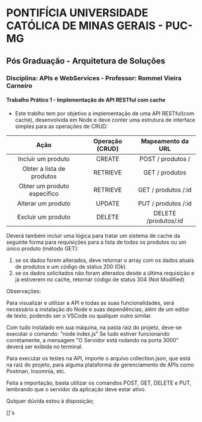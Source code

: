 # PONTIFÍCIA UNIVERSIDADE CATÓLICA DE MINAS GERAIS - PUC-MG

## Pós Graduação - Arquitetura de Soluções

### Disciplina: APIs e WebServices - Professor: Rommel Vieira Carneiro

#### Trabalho Prático 1 - Implementação de API RESTful com cache

* Este trablho tem por objetivo a implementação de uma API RESTful(com cache), desenvolvida em Node e deve conter uma estrutura de interface simples para as operações de CRUD:

| Ação                            | Operação (CRUD)            | Mapeamento da URL     |
| :-----------------------------: | :------------------------: | :-------------------: |
| Incluir um produto              | CREATE                     | POST / produtos /     |
| Obter a lista de produtos       | RETRIEVE                   | GET / produtos        |
| Obter um produto específico     | RETRIEVE                   | GET / produtos /:id   |
| Alterar um produto              | UPDATE                     | PUT / produtos /:id   |
| Excluir um produto              | DELETE                     | DELETE /produtos/:id  |

Deverá também incluir uma lógica para tratar um sistema de cache da seguinte forma para requisições para a lista de todos os produtos ou um único produto (método GET):

1. se os dados forem alterados, deve retornar o array com os dados atuais de produtos e um código de status 200 (Ok).
2. se os dados solicitados não foram alterados desde a última requisição e já estiverem no cache, retornar código de status 304 (Not Modified)


Observações:

Para visualizar e utilizar a API e todas as suas funcionalidades, será necessário a instalação do Node e suas dependências, além de um editor de texto, podendo ser o VSCode ou qualquer outro similar.

Com tudo instalado em sua máquina, na pasta raiz do projeto, deve-se executar o comando: "node index.js"
Se tudo estiver funcionando corretamente, a mensagem "O Servidor está rodando na porta 3000" deverá ser exibida no terminal.

Para executar os testes na API, importe o arquivo collection.json, que está na raiz do projeto, para alguma plataforma de gerenciamento de APIs como Postman, Insomnia, etc.

Feita a importação, basta utilizar os comandos POST, GET, DELETE e PUT, lembrando que o servidor da aplicação deve estar ativo.

Qulquer dúvida estou à disposição;

[]'s

